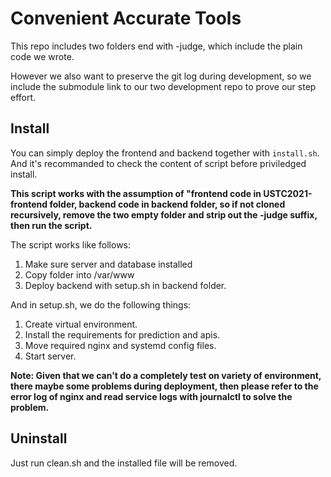 # Convenient Accurate Tools

This repo includes two folders end with -judge, which include the plain code we wrote.

However we also want to preserve the git log during development, so we include the submodule link to our two development repo to prove our step effort.
## Install

You can simply deploy the frontend and backend together with `install.sh`. And it's recommanded to check the content of script before priviledged install.

**This script works with the assumption of "frontend code in USTC2021-frontend folder, backend code in backend folder, so if not cloned recursively, remove the two empty folder and strip out the -judge suffix, then run the script.**

The script works like follows:

1. Make sure server and database installed
2. Copy folder into /var/www
3. Deploy backend with setup.sh in backend folder.

And in setup.sh, we do the following things:

1. Create virtual environment.
2. Install the requirements for prediction and apis.
3. Move required nginx and systemd config files.
4. Start server.

**Note: Given that we can't do a completely test on variety of environment, there maybe some problems during deployment, then please refer to the error log of nginx and read service logs with journalctl to solve the problem.**

## Uninstall

Just run clean.sh and the installed file will be removed.
